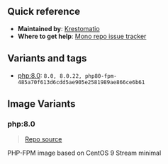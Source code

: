 ## Quick reference
- **Maintained by**:
[Krestomatio](https://github.com/krestomatio)
- **Where to get help**:
[Mono repo issue tracker](https://github.com/krestomatio/container_builder/issues)

## Variants and tags
- [php:8.0](#php80): `8.0, 8.0.22, php80-fpm-485a70f613d6cdd5ae905e2581989ae866ce6b61`


## Image Variants
### php:8.0
> [Repo source](https://github.com/krestomatio/container_builder/tree/master/php/php80-fpm)

PHP-FPM image based on CentOS 9 Stream minimal

